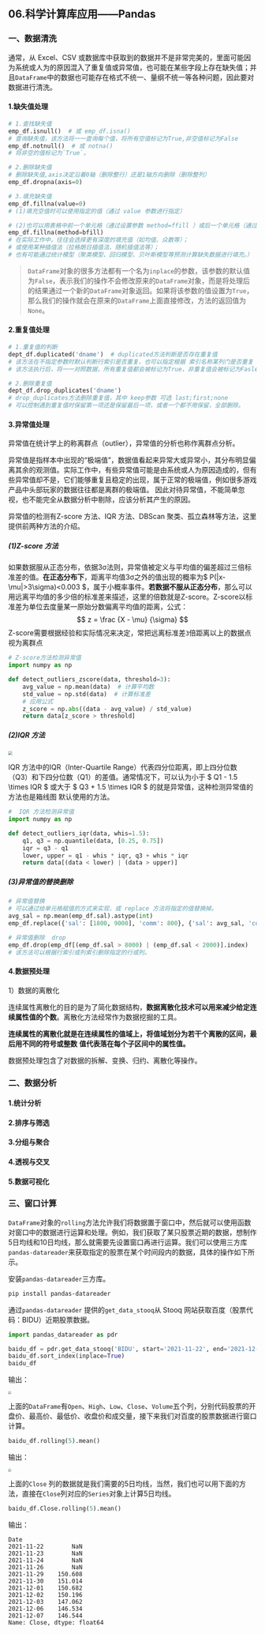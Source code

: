 ## 06.科学计算库应用——Pandas

### 一、数据清洗

通常，从 Excel、CSV 或数据库中获取到的数据并不是非常完美的，里面可能因为系统或人为的原因混入了重复值或异常值，也可能在某些字段上存在缺失值；并且`DataFrame`中的数据也可能存在格式不统一、量纲不统一等各种问题，因此要对数据进行清洗。

#### 1.缺失值处理

```python
# 1.查找缺失值
emp_df.isnull()  # 或 emp_df.isna() 
# 查询缺失值，该方法将一一查询每个值，将所有空值标记为True,非空值标记为False
emp_df.notnull()  # 或 notna()
# 将非空的值标记为`True`。

# 2.删除缺失值
# 删除缺失值,axis决定沿着0轴（删除整行）还是1轴方向删除（删除整列）
emp_df.dropna(axis=0)

# 3.填充缺失值
emp_df.fillna(value=0)
# (1)填充空值时可以使用指定的值（通过 value 参数进行指定）

# (2)也可以用表格中前一个单元格（通过设置参数 method=ffill ）或后一个单元格（通过设置参数 method=bfill ）的值进行填充
emp_df.fillna(method=bfill)
# 在实际工作中，往往会选择更有深度的填充值（如均值、众数等）；
# 或使用某种插值法（拉格朗日插值法、随机插值法等）；
# 也有可能通过统计模型（聚类模型、回归模型、贝叶斯模型等预测计算缺失数据进行填充。）
```

> `DataFrame`对象的很多方法都有一个名为`inplace`的参数，该参数的默认值为`False`，表示我们的操作不会修改原来的`DataFrame`对象，而是将处理后的结果通过一个新的`DataFrame`对象返回。如果将该参数的值设置为`True`，那么我们的操作就会在原来的`DataFrame`上面直接修改，方法的返回值为`None`。

#### 2.重复值处理

```python
# 1.重复值的判断
dept_df.duplicated('dname')  # duplicated方法判断是否存在重复值
# 该方法在不指定参数时默认判断行索引是否重复，也可以指定根据 索引名称某列门是否重复
# 该方法执行后，将一一对照数据，所有重复值都会被标记为True，非重复值会被标记为Fasle

# 2.删除重复值
dept_df.drop_duplicates('dname')
# drop_duplicates方法删除重复值，其中 keep参数 可选 last;first;none
# 可以控制遇到重复值时保留第一项还是保留最后一项，或者一个都不用保留，全部删除。
```

#### 3.异常值处理

异常值在统计学上的称离群点（outlier），异常值的分析也称作离群点分析。

异常值是指样本中出现的“极端值”，数据值看起来异常大或异常小，其分布明显偏离其余的观测值。实际工作中，有些异常值可能是由系统或人为原因造成的，但有些异常值却不是，它们能够重复且稳定的出现，属于正常的极端值，例如很多游戏产品中头部玩家的数据往往都是离群的极端值。 因此对待异常值，不能简单忽视，也不能完全从数据分析中剔除，应该分析其产生的原因。

异常值的检测有Z-score 方法、IQR 方法、DBScan 聚类、孤立森林等方法，这里提供前两种方法的介绍。

##### (1)Z-score 方法

如果数据服从正态分布，依据3σ法则，异常值被定义与平均值的偏差超过三倍标准差的值。**在正态分布下**，距离平均值3σ之外的值出现的概率为$ P(|x-\mu|>3\sigma)<0.003 $，属于小概率事件。**若数据不服从正态分布**，那么可以用远离平均值的多少倍的标准差来描述，这里的倍数就是Z-score。Z-score以标准差为单位去度量某一原始分数偏离平均值的距离，公式：
$$
z = \frac {X - \mu} {\sigma}
$$
Z-score需要根据经验和实际情况来决定，常把远离标准差`3`倍距离以上的数据点视为离群点

```python
# Z-score方法检测异常值
import numpy as np

def detect_outliers_zscore(data, threshold=3):
    avg_value = np.mean(data)  # 计算平均数
    std_value = np.std(data)  # 计算标准差
	# 应用公式
    z_score = np.abs((data - avg_value) / std_value)
    return data[z_score > threshold]
```

##### (2)IQR 方法

<img src="https://gitee.com/jackfrued/mypic/raw/master/20211004192858.png" style="zoom:50%;">

IQR 方法中的IQR（Inter-Quartile Range）代表四分位距离，即上四分位数（Q3）和下四分位数（Q1）的差值。通常情况下，可以认为小于 $ Q1 - 1.5 \times IQR $ 或大于 $ Q3 + 1.5 \times IQR $ 的就是异常值，这种检测异常值的方法也是箱线图 默认使用的方法。

```python
#  IQR 方法检测异常值
import numpy as np

def detect_outliers_iqr(data, whis=1.5):
    q1, q3 = np.quantile(data, [0.25, 0.75])
    iqr = q3 - q1
    lower, upper = q1 - whis * iqr, q3 + whis * iqr
    return data[(data < lower) | (data > upper)]
```

##### (3)异常值的替换删除

```python
# 异常值替换
# 可以通过给单元格赋值的方式来实现，或 replace 方法将指定的值替换掉。
avg_sal = np.mean(emp_df.sal).astype(int)
emp_df.replace({'sal': [1800, 9000], 'comm': 800}, {'sal': avg_sal, 'comm': 1000})

# 异常值删除  drop
emp_df.drop(emp_df[(emp_df.sal > 8000) | (emp_df.sal < 2000)].index)
# 该方法可以根据行索引或列索引删除指定的行或列。
```

#### 4.数据预处理

1）数据的离散化

连续属性离散化的目的是为了简化数据结构，**数据离散化技术可以用来减少给定连续属性值的个数**。离散化方法经常作为数据挖掘的工具。

**连续属性的离散化就是在连续属性的值域上，将值域划分为若干个离散的区间，最后用不同的符号或整数** **值代表落在每个子区间中的属性值。**



数据预处理包含了对数据的拆解、变换、归约、离散化等操作。





### 二、数据分析

#### 1.统计分析

#### 2.排序与筛选

#### 3.分组与聚合

#### 4.透视与交叉

#### 5.数据可视化



### 三、窗口计算

`DataFrame`对象的`rolling`方法允许我们将数据置于窗口中，然后就可以使用函数对窗口中的数据进行运算和处理。例如，我们获取了某只股票近期的数据，想制作5日均线和10日均线，那么就需要先设置窗口再进行运算。我们可以使用三方库`pandas-datareader`来获取指定的股票在某个时间段内的数据，具体的操作如下所示。

安装`pandas-datareader`三方库。

```Bash
pip install pandas-datareader
```

通过`pandas-datareader` 提供的`get_data_stooq`从 Stooq 网站获取百度（股票代码：BIDU）近期股票数据。

```Python
import pandas_datareader as pdr

baidu_df = pdr.get_data_stooq('BIDU', start='2021-11-22', end='2021-12-7')
baidu_df.sort_index(inplace=True)
baidu_df
```

输出：

<img src="https://gitee.com/jackfrued/mypic/raw/master/20211208205710.png" style="zoom:38%;">

上面的`DataFrame`有`Open`、`High`、`Low`、`Close`、`Volume`五个列，分别代码股票的开盘价、最高价、最低价、收盘价和成交量，接下来我们对百度的股票数据进行窗口计算。

```Python
baidu_df.rolling(5).mean()
```

输出：

<img src="https://gitee.com/jackfrued/mypic/raw/master/20211208205932.png" style="zoom:38%;">

上面的`Close` 列的数据就是我们需要的5日均线，当然，我们也可以用下面的方法，直接在`Close`列对应的`Series`对象上计算5日均线。

```Python
baidu_df.Close.rolling(5).mean()
```

输出：

```
Date
2021-11-22        NaN
2021-11-23        NaN
2021-11-24        NaN
2021-11-26        NaN
2021-11-29    150.608
2021-11-30    151.014
2021-12-01    150.682
2021-12-02    150.196
2021-12-03    147.062
2021-12-06    146.534
2021-12-07    146.544
Name: Close, dtype: float64
```

#### 